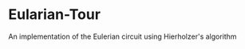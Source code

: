 Eularian-Tour
=============

An implementation of the Eulerian circuit using Hierholzer's algorithm
